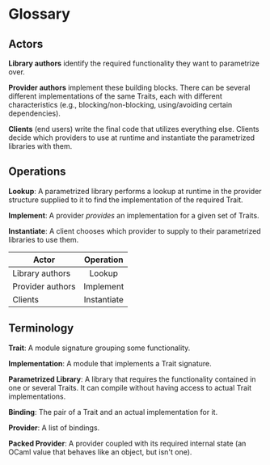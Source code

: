 # Glossary

## Actors

**Library authors** identify the required functionality they want to parametrize over.

**Provider authors** implement these building blocks. There can be several different implementations of the same Traits, each with different characteristics (e.g., blocking/non-blocking, using/avoiding certain dependencies).

**Clients** (end users) write the final code that utilizes everything else. Clients decide which providers to use at runtime and instantiate the parametrized libraries with them.

## Operations

**Lookup**: A parametrized library performs a lookup at runtime in the provider structure supplied to it to find the implementation of the required Trait.

**Implement**: A provider *provides* an implementation for a given set of Traits.

**Instantiate**: A client chooses which provider to supply to their parametrized libraries to use them.

|     Actor        |   Operation   |
|------------------|:-------------:|
| Library authors  |    Lookup     |
| Provider authors |  Implement    |
| Clients          |  Instantiate  |

## Terminology

**Trait**: A module signature grouping some functionality.

**Implementation**: A module that implements a Trait signature.

**Parametrized Library**: A library that requires the functionality contained in one or several Traits. It can compile without having access to actual Trait implementations.

**Binding**: The pair of a Trait and an actual implementation for it.

**Provider**: A list of bindings.

**Packed Provider**: A provider coupled with its required internal state (an OCaml value that behaves like an object, but isn't one).
